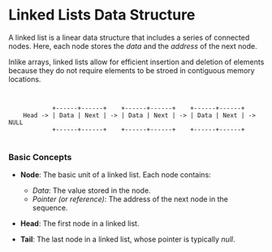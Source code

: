 # Linked Lists Data Structure

A linked list is a linear data structure that includes a series of connected nodes. Here, each node stores the *data* and the *address* of the next node.

Inlike arrays, linked lists allow for efficient insertion and deletion of elements because they do not require elements to be stroed in contiguous memory locations.


```plaintext


            +------+------+    +------+------+    +------+------+
    Head -> | Data | Next | -> | Data | Next | -> | Data | Next | -> NULL
            +------+------+    +------+------+    +------+------+


```

### Basic Concepts

- **Node**: The basic unit of a linked list. Each node contains:

  - *Data*: The value stored in the node.
  - *Pointer (or reference)*: The address of the next node in the sequence.

- **Head**: The first node in a linked list.

- **Tail**: The last node in a linked list, whose pointer is typically *null*.


